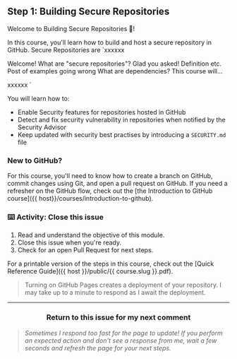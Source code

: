 ## Step 1: Building Secure Repositories

Welcome to Building Secure Repositories :tada:!

In this course, you'll learn how to build and host a secure repository in GitHub. Secure Repositories are
`xxxxxx

Welcome! What are "secure repositories"? Glad you asked! Definition etc.
Post of examples going wrong
What are dependencies?
This course will...

xxxxxx
`

You will learn how to:

- Enable Security features for repositories hosted in GitHub
- Detect and fix security vulnerability in repositories when notified by the Security Advisor
- Keep updated with security best practises by introducing a `SECURITY.md` file

### New to GitHub?

For this course, you'll need to know how to create a branch on GitHub, commit changes using Git, and open a pull request on GitHub. If you need a refresher on the GitHub flow, check out the [the Introduction to GitHub course]({{ host}}/courses/introduction-to-github).

### :keyboard: Activity: Close this issue

1. Read and understand the objective of this module.
2. Close this issue when you're ready.
3. Check for an open Pull Request for next steps.

For a printable version of the steps in this course, check out the [Quick Reference Guide]({{ host }}/public/{{ course.slug }}.pdf).

> Turning on GitHub Pages creates a deployment of your repository. I may take up to a minute to respond as I await the deployment.

<hr>
<h3 align="center">Return to this issue for my next comment</h3>

> _Sometimes I respond too fast for the page to update! If you perform an expected action and don't see a response from me, wait a few seconds and refresh the page for your next steps._
